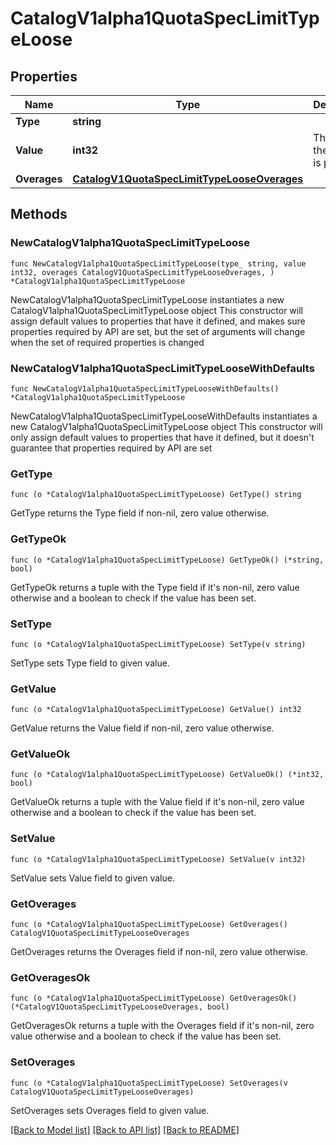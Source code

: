 # CatalogV1alpha1QuotaSpecLimitTypeLoose

## Properties

Name | Type | Description | Notes
------------ | ------------- | ------------- | -------------
**Type** | **string** |  | 
**Value** | **int32** | The limit of the unit that is provided. | 
**Overages** | [**CatalogV1QuotaSpecLimitTypeLooseOverages**](CatalogV1QuotaSpecLimitTypeLooseOverages.md) |  | 

## Methods

### NewCatalogV1alpha1QuotaSpecLimitTypeLoose

`func NewCatalogV1alpha1QuotaSpecLimitTypeLoose(type_ string, value int32, overages CatalogV1QuotaSpecLimitTypeLooseOverages, ) *CatalogV1alpha1QuotaSpecLimitTypeLoose`

NewCatalogV1alpha1QuotaSpecLimitTypeLoose instantiates a new CatalogV1alpha1QuotaSpecLimitTypeLoose object
This constructor will assign default values to properties that have it defined,
and makes sure properties required by API are set, but the set of arguments
will change when the set of required properties is changed

### NewCatalogV1alpha1QuotaSpecLimitTypeLooseWithDefaults

`func NewCatalogV1alpha1QuotaSpecLimitTypeLooseWithDefaults() *CatalogV1alpha1QuotaSpecLimitTypeLoose`

NewCatalogV1alpha1QuotaSpecLimitTypeLooseWithDefaults instantiates a new CatalogV1alpha1QuotaSpecLimitTypeLoose object
This constructor will only assign default values to properties that have it defined,
but it doesn't guarantee that properties required by API are set

### GetType

`func (o *CatalogV1alpha1QuotaSpecLimitTypeLoose) GetType() string`

GetType returns the Type field if non-nil, zero value otherwise.

### GetTypeOk

`func (o *CatalogV1alpha1QuotaSpecLimitTypeLoose) GetTypeOk() (*string, bool)`

GetTypeOk returns a tuple with the Type field if it's non-nil, zero value otherwise
and a boolean to check if the value has been set.

### SetType

`func (o *CatalogV1alpha1QuotaSpecLimitTypeLoose) SetType(v string)`

SetType sets Type field to given value.


### GetValue

`func (o *CatalogV1alpha1QuotaSpecLimitTypeLoose) GetValue() int32`

GetValue returns the Value field if non-nil, zero value otherwise.

### GetValueOk

`func (o *CatalogV1alpha1QuotaSpecLimitTypeLoose) GetValueOk() (*int32, bool)`

GetValueOk returns a tuple with the Value field if it's non-nil, zero value otherwise
and a boolean to check if the value has been set.

### SetValue

`func (o *CatalogV1alpha1QuotaSpecLimitTypeLoose) SetValue(v int32)`

SetValue sets Value field to given value.


### GetOverages

`func (o *CatalogV1alpha1QuotaSpecLimitTypeLoose) GetOverages() CatalogV1QuotaSpecLimitTypeLooseOverages`

GetOverages returns the Overages field if non-nil, zero value otherwise.

### GetOveragesOk

`func (o *CatalogV1alpha1QuotaSpecLimitTypeLoose) GetOveragesOk() (*CatalogV1QuotaSpecLimitTypeLooseOverages, bool)`

GetOveragesOk returns a tuple with the Overages field if it's non-nil, zero value otherwise
and a boolean to check if the value has been set.

### SetOverages

`func (o *CatalogV1alpha1QuotaSpecLimitTypeLoose) SetOverages(v CatalogV1QuotaSpecLimitTypeLooseOverages)`

SetOverages sets Overages field to given value.



[[Back to Model list]](../README.md#documentation-for-models) [[Back to API list]](../README.md#documentation-for-api-endpoints) [[Back to README]](../README.md)


